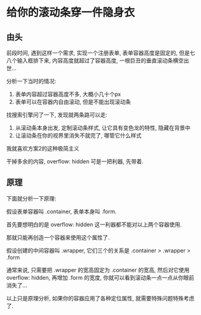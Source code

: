 # 给你的滚动条穿一件隐身衣

## 由头

前段时间, 遇到这样一个需求, 实现一个注册表单, 表单容器高度是固定的, 但是七八个输入框排下来, 内容高度就超过了容器高度, 一根巨丑的垂直滚动条横空出世...

分析一下当时的情况:

  1. 表单内容超过容器高度不多, 大概小几十个px
  1. 表单可以在容器内自由滚动, 但是不能出现滚动条

找搜索引擎问了一下, 发现就两条路可以走:

  1. 从滚动条本身出发, 定制滚动条样式, 让它具有变色龙的特性, 隐藏在背景中
  1. 让滚动条在你的视界里消失不就完了, 哪管它什么样式

我就喜欢方案2的这种极简主义

干掉多余的内容, overflow: hidden 可是一把利器, 先带着.

## 原理

下面就分析一下原理:

假设表单容器叫 \.container, 表单本身叫 \.form.

首先要想明白的是 overflow: hidden 这一利器都不能对以上两个容器使用.

那就只能再创造一个容器来使用这个属性了.

假设创建的中间容器叫 \.wrapper, 它们三个的关系是 \.container > \.wrapper > \.form

通常来说, 只需要把 \.wrapper 的宽高固定为 \.container 的宽高, 然后对它使用 overflow: hidden, 再增加 \.form 的宽度, 你就可以看到滚动条一点一点从你眼前消失了...

以上只是原理分析, 如果你的容器应用了各种定位属性, 就需要特殊问题特殊考虑了.
